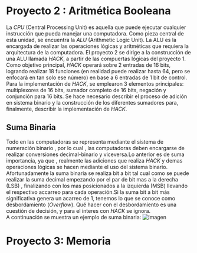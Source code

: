 # Proyecto 2 : Aritmética Booleana
La *CPU* (Central Processing Unit) es aquella que puede ejecutar cualquier instrucción que pueda manejar una computadora. Como pieza central de esta unidad, se encuentra la *ALU* (Arithmetic Logic Unit). La ALU es la encargada de realizar las operaciones lógicas y aritméticas que requiera la arquitectura de la computadora.
El proyecto 2 se dirige a la construcción de una ALU llamada *HACK*, a partir de las compuertas lógicas del proyecto 1. Como objetivo principal, *HACK* operará sobre 2 entradas de 16 bits, logrando realizar 18 funciones (en realidad puede realizar hasta 64, pero se enfocará en tan solo ese número) en base a 6 entradas de 1 bit de control.
Para la implementación de *HACK*, se emplearon 3 elementos principales: multiplexores de 16 bits, sumador completo de 16 bits, negación y conjunción para 16 bits. Se hace necesario describir el proceso de adición en sistema binario y la construcción de los diferentes sumadores para, finalmente, describir la implementación de *HACK*.
## Suma Binaria
Todo en las computadoras se representa mediante el sistema de numeración binario , por lo cual , las computadoras deben encargarse de realizar conversiones decimal-binario y viceversa.Lo anterior es de suma importancia, ya que , realmente las adiciones que realiza *HACK* y demas operaciones lógicas se hacen mediante el uso del sistema binario.<br>
Afortunadamente la suma binaria se realiza bit a bit tal cual como se puede realizar la suma decimal empezando por el par de bit mas a la derecha (LSB) , finalizando con los mas posicionados a la izquierda (MSB) llevando el respectivo accarreo para cada operación.Si la suma bit a bit más significativa genera un acarreo de 1, tenemos lo que se conoce como desbordamiento (*Overflow*). Qué hacer con el desbordamiento es una cuestión de decisión, y para el interes con *HACK* se ignora.<br>
A continuación se muestra un ejemplo de suma binaria:
![imagen](https://github.com/user-attachments/assets/a674037d-b3e9-49c5-9975-517dd1e9983d)



# Proyecto 3: Memoria
